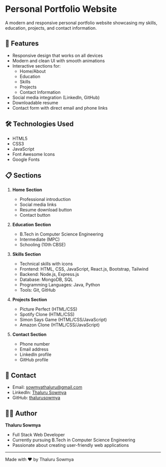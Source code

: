 # Personal Portfolio Website

A modern and responsive personal portfolio website showcasing my skills, education, projects, and contact information.

## 🚀 Features

- Responsive design that works on all devices
- Modern and clean UI with smooth animations
- Interactive sections for:
  - Home/About
  - Education
  - Skills
  - Projects
  - Contact Information
- Social media integration (LinkedIn, GitHub)
- Downloadable resume
- Contact form with direct email and phone links

## 🛠️ Technologies Used

- HTML5
- CSS3
- JavaScript
- Font Awesome Icons
- Google Fonts

## 📋 Sections

1. **Home Section**
   - Professional introduction
   - Social media links
   - Resume download button
   - Contact button

2. **Education Section**
   - B.Tech in Computer Science Engineering
   - Intermediate (MPC)
   - Schooling (10th CBSE)

3. **Skills Section**
   - Technical skills with icons
   - Frontend: HTML, CSS, JavaScript, React.js, Bootstrap, Tailwind
   - Backend: Node.js, Express.js
   - Database: MongoDB, SQL
   - Programming Languages: Java, Python
   - Tools: Git, GitHub

4. **Projects Section**
   - Picture Perfect (HTML/CSS)
   - Spotify Clone (HTML/CSS)
   - Simon Says Game (HTML/CSS/JavaScript)
   - Amazon Clone (HTML/CSS/JavaScript)

5. **Contact Section**
   - Phone number
   - Email address
   - LinkedIn profile
   - GitHub profile

## 📱 Contact

- Email: sowmyathaluru@gmail.com
- LinkedIn: [Thaluru Sowmya](https://www.linkedin.com/in/thaluru-sowmya-551625291/)
- GitHub: [thalurusowmya](https://github.com/thalurusowmya)

## 👩‍💻 Author

**Thaluru Sowmya**
- Full Stack Web Developer
- Currently pursuing B.Tech in Computer Science Engineering
- Passionate about creating user-friendly web applications

---

Made with ❤️ by Thaluru Sowmya
